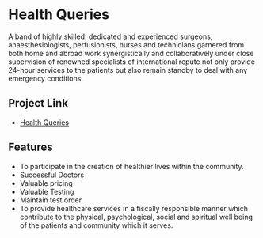
# Health Queries

A band of highly skilled, dedicated and experienced surgeons, anaesthesiologists, perfusionists, nurses and technicians garnered from both home and abroad work synergistically and collaboratively under close supervision of renowned specialists of international repute not only provide 24-hour services to the patients but also remain standby to deal with any emergency conditions.



## Project Link

 - [Health Queries](https://health-queries.web.app/)
## Features

- To participate in the creation of healthier lives within the community.
- Successful Doctors
- Valuable pricing
- Valuable Testing
- Maintain test order
- To provide healthcare services in a fiscally responsible manner which contribute to the physical, psychological, social and spiritual well being of the patients and community which it serves.

  

  